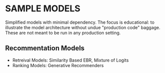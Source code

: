# SAMPLE MODELS

Simplified models with minimal dependency. The focus is educational: to illustrate the model architecture without undue "production code" baggage. These are not meant to be run in any production setting. 

## Recommentation Models
* Retreival Models: Similarity Based EBR, Mixture of Logits
* Ranking Models: Generative Recommenders



